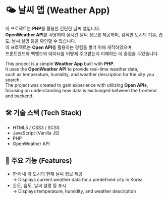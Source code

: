 # 🌤️ 날씨 앱 (Weather App)

이 프로젝트는 **PHP**를 활용한 간단한 날씨 앱입니다.  
**OpenWeather API**를 사용하여 실시간 날씨 정보를 제공하며, 검색한 도시의 기온, 습도, 날씨 설명 등을 확인할 수 있습니다.  
이 프로젝트는 **Open API**를 활용하는 경험을 쌓기 위해 제작하였으며,  
프론트엔드와 백엔드의 데이터를 어떻게 주고받는지 이해하는 데 중점을 두었습니다.

This project is a simple **Weather App** built with **PHP**.  
It uses the **OpenWeather API** to provide real-time weather data,  
such as temperature, humidity, and weather description for the city you search.  
The project was created to gain experience with utilizing **Open APIs**,  
focusing on understanding how data is exchanged between the frontend and backend.

## 🛠️ 기술 스택 (Tech Stack)

- HTML5 / CSS3 / SCSS
- JavaScript (Vanilla JS)
- PHP
- OpenWeather API

## 📌 주요 기능 (Features)

- 한국 내 각 도시의 현재 날씨 정보 제공  
  → Displays current weather data for a predefined city in Korea  
- 온도, 습도, 날씨 설명 등 표시  
  → Displays temperature, humidity, and weather description 
